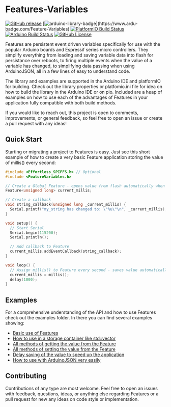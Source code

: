 # Features-Variables

[![GitHub release](https://img.shields.io/github/release/thebigpotatoe/Feature-Variables.svg)](https://github.com/thebigpotatoe/Feature-Variables/releases)
[![arduino-library-badge](https://www.ardu-badge.com/badge/Feature-Variables.svg?)](https://www.ardu-badge.com/Feature-Variables) 
[![PlatformIO Build Status](https://github.com/thebigpotatoe/Feature-Variables/workflows/PlatformIO%20CI/badge.svg)](https://github.com/thebigpotatoe/Feature-Variables/actions?query=workflow%3A%22PlatformIO+CI%22)
[![Arduino Build Status](https://github.com/thebigpotatoe/Feature-Variables/workflows/Arduino/badge.svg)](https://github.com/thebigpotatoe/Feature-Variables/actions?query=workflow%3A%22PlatformIO+CI%22)
[![GitHub License](https://img.shields.io/github/license/mashape/apistatus.svg)](https://github.com/thebigpotatoe/Feature-Variables/blob/master/LICENSE)

Features are persistent event driven variables specifically for use with the popular Arduino boards and Espressif series micro controllers. They simplify everything from loading and saving variable data into flash for persistance over reboots, to firing multiple events when the value of a variable has changed, to simplifying data passing when using ArduinoJSON, all in a few lines of easy to understand code.

The library and examples are supported in the Arduino IDE and platformIO for building. Check out the library.properties or platfomio.ini file for idea on how to build the library in the Arduino IDE or on pio. Included are a heap of examples on how to use each of the advantages of Features in your application fully compatible with both build methods.

If you would like to reach out, this project is open to comments, improvements, or general feedback, so feel free to open an issue or create a pull request with any ideas!

## Quick Start

Starting or migrating a project to Features is easy. Just see this short example of how to create a very basic Feature application storing the value of millis() every second:

``` c++
#include <Effortless_SPIFFS.h> // Optional
#include <FeatureVariables.h>

// Create a Global Feature - opens value from flash automatically when using Effortless_SPIFFS!
Feature<unsigned long> current_millis;

// Create a callback
void string_callback(unsigned long _current_millis) {
  Serial.printf("my_string has changed to: \"%u\"\n", _current_millis);
}

void setup() {
  // Start Serial
  Serial.begin(115200);
  Serial.println();

  // Add callback to Feature
  current_millis.addEventCallback(string_callback);
}

void loop() {
  // Assign millis() to Feature every second - saves value automatically when using Effortless_SPIFFS!
  current_millis = millis();
  delay(1000);
}
```

## Examples
For a comprehensive understanding of the API and how to use Features check out the examples folder. In there you can find several examples showing:

- [Basic use of Features](examples/Basic_Use/Basic_Use.ino)
- [How to use in a storage container like std::vector](examples/Container_Example/Container_Example.ino)
- [All methods of getting the value from the Feature](examples/Alternate_Get_Methods/Alternate_Get_Methods.ino)
- [All methods of setting the value from the Feature](examples/Alternate_Set_Methods/Alternate_Set_Methods.ino)
- [Delay saving of the value to speed up the application](examples/Delayed_Saving/Delayed_Saving.ino)
- [How to use with ArduinoJSON very easily](examples/Using_ArduinoJson/Using_ArduinoJson.ino)

## Contributing

Contributions of any type are most welcome. Feel free to open an issues with feedback, questions, ideas, or anything else regarding Features or a pull request for new any ideas on code style or implementation.
